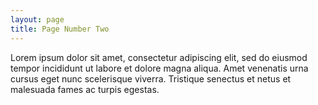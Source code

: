 ```yaml
---
layout: page
title: Page Number Two
---
```

Lorem ipsum dolor sit amet, consectetur adipiscing elit, sed do eiusmod tempor incididunt ut labore et dolore magna aliqua. Amet venenatis urna cursus eget nunc scelerisque viverra. Tristique senectus et netus et malesuada fames ac turpis egestas.